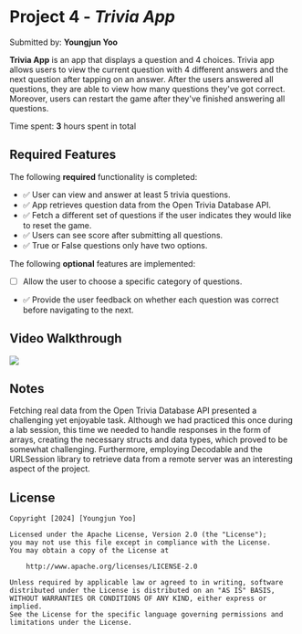 # Project 4 - *Trivia App*

Submitted by: **Youngjun Yoo**

**Trivia App** is an app that displays a question and 4 choices. Trivia app allows users to view the current question with 4 different answers and the next question after tapping on an answer. After the users answered all questions, they are able to view how many questions they've got correct. Moreover, users can restart the game after they've finished answering all questions.

Time spent: **3** hours spent in total

## Required Features

The following **required** functionality is completed:

- ✅ User can view and answer at least 5 trivia questions.
- ✅ App retrieves question data from the Open Trivia Database API.
- ✅ Fetch a different set of questions if the user indicates they would like to reset the game.
- ✅ Users can see score after submitting all questions.
- ✅ True or False questions only have two options.


The following **optional** features are implemented:

  
- [ ] Allow the user to choose a specific category of questions.
- ✅ Provide the user feedback on whether each question was correct before navigating to the next.

## Video Walkthrough

<div>
    <a href="https://www.loom.com/share/5599a863aafe436caf9f53bbf0949ba9">
      <img style="max-width:300px;" src="https://cdn.loom.com/sessions/thumbnails/5599a863aafe436caf9f53bbf0949ba9-1710488868596-with-play.gif">
    </a>
</div>

## Notes

Fetching real data from the Open Trivia Database API presented a challenging yet enjoyable task. Although we had practiced this once during a lab session, this time we needed to handle responses in the form of arrays, creating the necessary structs and data types, which proved to be somewhat challenging. Furthermore, employing Decodable and the URLSession library to retrieve data from a remote server was an interesting aspect of the project.

## License

    Copyright [2024] [Youngjun Yoo]

    Licensed under the Apache License, Version 2.0 (the "License");
    you may not use this file except in compliance with the License.
    You may obtain a copy of the License at

        http://www.apache.org/licenses/LICENSE-2.0

    Unless required by applicable law or agreed to in writing, software
    distributed under the License is distributed on an "AS IS" BASIS,
    WITHOUT WARRANTIES OR CONDITIONS OF ANY KIND, either express or implied.
    See the License for the specific language governing permissions and
    limitations under the License.

